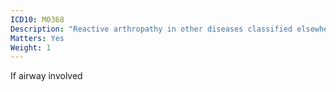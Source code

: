```yaml
---
ICD10: M0368
Description: "Reactive arthropathy in other diseases classified elsewhere: Other"
Matters: Yes
Weight: 1
---
```

If airway involved
